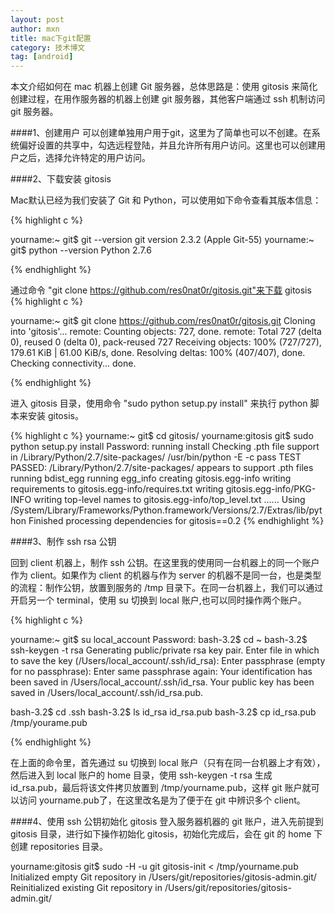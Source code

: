 ```yaml
---
layout: post
author: mxn
title: mac下git配置
category: 技术博文
tag: [android]
---
```



本文介绍如何在 mac 机器上创建 Git 服务器，总体思路是：使用 gitosis 来简化创建过程，在用作服务器的机器上创建 git 服务器，其他客户端通过 ssh 机制访问 git 服务器。

####1、创建用户
可以创建单独用户用于git，这里为了简单也可以不创建。在系统偏好设置的共享中，勾选远程登陆，并且允许所有用户访问。这里也可以创建用户之后，选择允许特定的用户访问。

####2、下载安装 gitosis

Mac默认已经为我们安装了 Git 和 Python，可以使用如下命令查看其版本信息：

{% highlight c %}

yourname:~ git$ git --version
git version 2.3.2 (Apple Git-55)
yourname:~ git$ python --version
Python 2.7.6

{% endhighlight  %}

通过命令 "git clone https://github.com/res0nat0r/gitosis.git"来下载 gitosis
{% highlight c %}

yourname:~ git$ git clone https://github.com/res0nat0r/gitosis.git
Cloning into 'gitosis'...
remote: Counting objects: 727, done.
remote: Total 727 (delta 0), reused 0 (delta 0), pack-reused 727
Receiving objects: 100% (727/727), 179.61 KiB | 61.00 KiB/s, done.
Resolving deltas: 100% (407/407), done.
Checking connectivity... done.

{% endhighlight  %}

进入 gitosis 目录，使用命令 "sudo python setup.py install" 来执行 python 脚本来安装 gitosis。

{% highlight c %}
yourname:~ git$ cd gitosis/
yourname:gitosis git$ sudo python setup.py install
Password:
running install
Checking .pth file support in /Library/Python/2.7/site-packages/
/usr/bin/python -E -c pass
TEST PASSED: /Library/Python/2.7/site-packages/ appears to support .pth files
running bdist_egg
running egg_info
creating gitosis.egg-info
writing requirements to gitosis.egg-info/requires.txt
writing gitosis.egg-info/PKG-INFO
writing top-level names to gitosis.egg-info/top_level.txt
......
Using /System/Library/Frameworks/Python.framework/Versions/2.7/Extras/lib/python
Finished processing dependencies for gitosis==0.2
{% endhighlight  %}


####3、制作 ssh rsa 公钥

回到 client 机器上，制作 ssh 公钥。在这里我的使用同一台机器上的同一个账户作为 client。如果作为 client 的机器与作为 server 的机器不是同一台，也是类型的流程：制作公钥，放置到服务的 /tmp 目录下。在同一台机器上，我们可以通过开启另一个 terminal，使用 su 切换到 local 账户,也可以同时操作两个账户。

{% highlight c %}

yourname:~ git$ su local_account
Password:
bash-3.2$ cd ~
bash-3.2$ ssh-keygen -t rsa
Generating public/private rsa key pair.
Enter file in which to save the key (/Users/local_account/.ssh/id_rsa): 
Enter passphrase (empty for no passphrase): 
Enter same passphrase again: 
Your identification has been saved in /Users/local_account/.ssh/id_rsa.
Your public key has been saved in /Users/local_account/.ssh/id_rsa.pub.

bash-3.2$ cd .ssh
bash-3.2$ ls
id_rsa        id_rsa.pub
bash-3.2$ cp id_rsa.pub /tmp/yourame.pub

{% endhighlight  %}

在上面的命令里，首先通过 su 切换到 local 账户（只有在同一台机器上才有效），然后进入到 local 账户的 home 目录，使用 ssh-keygen -t rsa 生成 id_rsa.pub，最后将该文件拷贝放置到  /tmp/yourname.pub，这样 git 账户就可以访问 yourname.pub了，在这里改名是为了便于在 git 中辨识多个 client。

####4、使用 ssh 公钥初始化 gitosis
登入服务器机器的 git 账户，进入先前提到 gitosis 目录，进行如下操作初始化 gitosis，初始化完成后，会在 git 的 home 下创建 repositories 目录。

yourname:gitosis git$ sudo -H -u git gitosis-init < /tmp/yourname.pub
Initialized empty Git repository in /Users/git/repositories/gitosis-admin.git/
Reinitialized existing Git repository in /Users/git/repositories/gitosis-admin.git/







